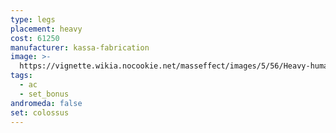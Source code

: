 ```yaml
---
type: legs
placement: heavy
cost: 61250
manufacturer: kassa-fabrication
image: >-
  https://vignette.wikia.nocookie.net/masseffect/images/5/56/Heavy-human-Colossus.png/revision/latest/scale-to-width-down/160?cb=20100209161006
tags:
  - ac
  - set_bonus
andromeda: false
set: colossus
---
```

